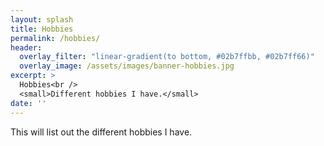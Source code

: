 ```yaml
---
layout: splash
title: Hobbies
permalink: /hobbies/
header:
  overlay_filter: "linear-gradient(to bottom, #02b7ffbb, #02b7ff66)"
  overlay_image: /assets/images/banner-hobbies.jpg
excerpt: >
  Hobbies<br />
  <small>Different hobbies I have.</small>
date: ''
---
```



This will list out the different hobbies I have.